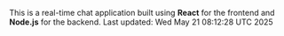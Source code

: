 This is a real-time chat application built using **React** for the frontend and **Node.js** for the backend.
Last updated: Wed May 21 08:12:28 UTC 2025
